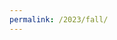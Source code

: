 ```yaml
---
permalink: /2023/fall/
---
```

<!-- !(https://usernamethatisnttaken.github.io/ProjectsPortfolio/index) -->